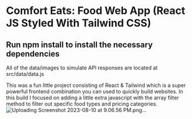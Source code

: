 # Comfort Eats: Food Web App (React JS Styled With Tailwind CSS)

## Run npm install to install the necessary dependencies

 All of the data/images to simulate API responses are located at src/data/data.js

This was a fun little project consisting of React & Tailwind which is a super powerful frontend combination you can used to quickly build websites. In this build I focused on adding a little extra javascript with the array filter method to filter out specific food types and pricing categories.
![Uploading Screenshot 2023-08-10 at 9.06.56 PM.png…]()
